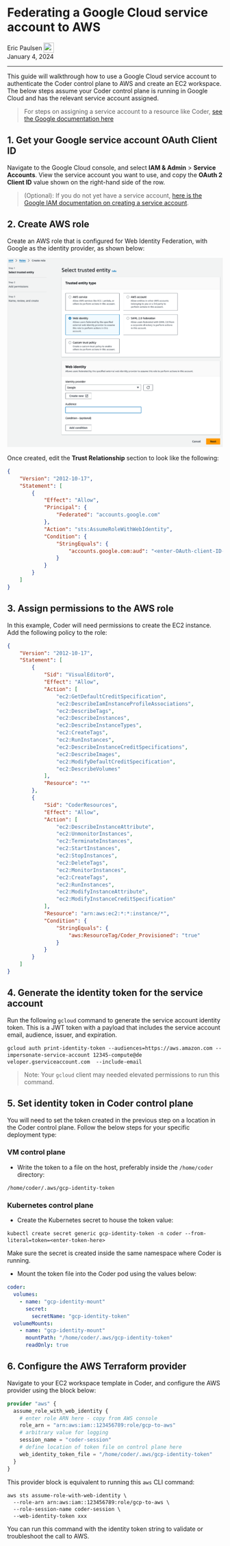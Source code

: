 # Federating a Google Cloud service account to AWS

<div>
  <a href="https://github.com/ericpaulsen" style="text-decoration: none; color: inherit;">
    <span style="vertical-align:middle;">Eric Paulsen</span>
    <img src="https://github.com/ericpaulsen.png" width="24px" height="24px" style="vertical-align:middle; margin: 0px;"/>
  </a>
</div>
January 4, 2024

---

This guide will walkthrough how to use a Google Cloud service account to
authenticate the Coder control plane to AWS and create an EC2 workspace. The
below steps assume your Coder control plane is running in Google Cloud and has
the relevant service account assigned.

> For steps on assigning a service account to a resource like Coder,
> [see the Google documentation here](https://cloud.google.com/iam/docs/attach-service-accounts#attaching-new-resource)

## 1. Get your Google service account OAuth Client ID

Navigate to the Google Cloud console, and select **IAM & Admin** > **Service
Accounts**. View the service account you want to use, and copy the **OAuth 2
Client ID** value shown on the right-hand side of the row.

> (Optional): If you do not yet have a service account,
> [here is the Google IAM documentation on creating a service account](https://cloud.google.com/iam/docs/service-accounts-create).

## 2. Create AWS role

Create an AWS role that is configured for Web Identity Federation, with Google
as the identity provider, as shown below:

![AWS Create Role](../images/guides/gcp-to-aws/aws-create-role.png)

Once created, edit the **Trust Relationship** section to look like the
following:

```json
{
	"Version": "2012-10-17",
	"Statement": [
		{
			"Effect": "Allow",
			"Principal": {
				"Federated": "accounts.google.com"
			},
			"Action": "sts:AssumeRoleWithWebIdentity",
			"Condition": {
				"StringEquals": {
					"accounts.google.com:aud": "<enter-OAuth-client-ID-here"
				}
			}
		}
	]
}
```

## 3. Assign permissions to the AWS role

In this example, Coder will need permissions to create the EC2 instance. Add the
following policy to the role:

```json
{
	"Version": "2012-10-17",
	"Statement": [
		{
			"Sid": "VisualEditor0",
			"Effect": "Allow",
			"Action": [
				"ec2:GetDefaultCreditSpecification",
				"ec2:DescribeIamInstanceProfileAssociations",
				"ec2:DescribeTags",
				"ec2:DescribeInstances",
				"ec2:DescribeInstanceTypes",
				"ec2:CreateTags",
				"ec2:RunInstances",
				"ec2:DescribeInstanceCreditSpecifications",
				"ec2:DescribeImages",
				"ec2:ModifyDefaultCreditSpecification",
				"ec2:DescribeVolumes"
			],
			"Resource": "*"
		},
		{
			"Sid": "CoderResources",
			"Effect": "Allow",
			"Action": [
				"ec2:DescribeInstanceAttribute",
				"ec2:UnmonitorInstances",
				"ec2:TerminateInstances",
				"ec2:StartInstances",
				"ec2:StopInstances",
				"ec2:DeleteTags",
				"ec2:MonitorInstances",
				"ec2:CreateTags",
				"ec2:RunInstances",
				"ec2:ModifyInstanceAttribute",
				"ec2:ModifyInstanceCreditSpecification"
			],
			"Resource": "arn:aws:ec2:*:*:instance/*",
			"Condition": {
				"StringEquals": {
					"aws:ResourceTag/Coder_Provisioned": "true"
				}
			}
		}
	]
}
```

## 4. Generate the identity token for the service account

Run the following `gcloud` command to generate the service account identity
token. This is a JWT token with a payload that includes the service account
email, audience, issuer, and expiration.

```console
gcloud auth print-identity-token --audiences=https://aws.amazon.com --impersonate-service-account 12345-compute@de
veloper.gserviceaccount.com  --include-email
```

> Note: Your `gcloud` client may needed elevated permissions to run this
> command.

## 5. Set identity token in Coder control plane

You will need to set the token created in the previous step on a location in the
Coder control plane. Follow the below steps for your specific deployment type:

### VM control plane

- Write the token to a file on the host, preferably inside the `/home/coder`
  directory:

```console
/home/coder/.aws/gcp-identity-token
```

### Kubernetes control plane

- Create the Kubernetes secret to house the token value:

```console
kubectl create secret generic gcp-identity-token -n coder --from-literal=token=<enter-token-here>
```

Make sure the secret is created inside the same namespace where Coder is
running.

- Mount the token file into the Coder pod using the values below:

```yaml
coder:
  volumes:
    - name: "gcp-identity-mount"
      secret:
        secretName: "gcp-identity-token"
  volumeMounts:
    - name: "gcp-identity-mount"
      mountPath: "/home/coder/.aws/gcp-identity-token"
      readOnly: true
```

## 6. Configure the AWS Terraform provider

Navigate to your EC2 workspace template in Coder, and configure the AWS provider
using the block below:

```tf
provider "aws" {
  assume_role_with_web_identity {
    # enter role ARN here - copy from AWS console
    role_arn = "arn:aws:iam::123456789:role/gcp-to-aws"
    # arbitrary value for logging
    session_name = "coder-session"
    # define location of token file on control plane here
    web_identity_token_file = "/home/coder/.aws/gcp-identity-token"
  }
}
```

This provider block is equivalent to running this `aws` CLI command:

```console
aws sts assume-role-with-web-identity \
  --role-arn arn:aws:iam::123456789:role/gcp-to-aws \
  --role-session-name coder-session \
  --web-identity-token xxx
```

You can run this command with the identity token string to validate or
troubleshoot the call to AWS.
